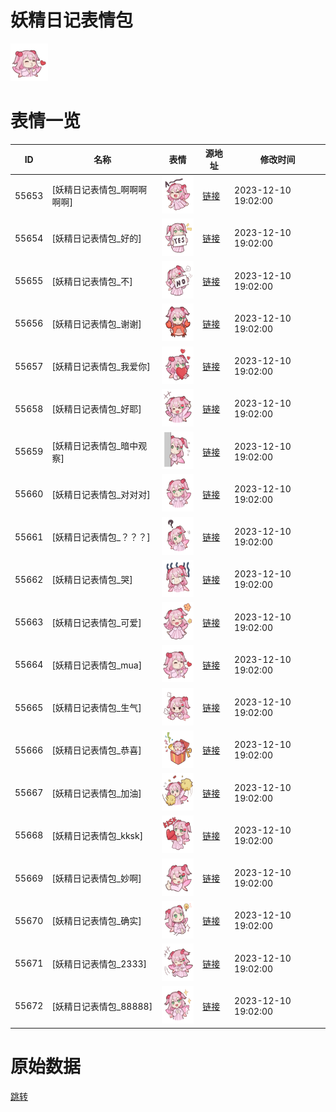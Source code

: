 # 妖精日记表情包

<img src="./cover.png" height="60" alt="cover" />

# 表情一览

|ID|名称|表情|源地址|修改时间|
|----|----|----|----|----|
|55653|[妖精日记表情包_啊啊啊啊啊]|<img src="./pic/055653_%5B妖精日记表情包_啊啊啊啊啊%5D.png" height="60" alt="啊啊啊啊啊"/>|[链接](https://i0.hdslb.com/bfs/garb/d4f5040b1aea2e690c55be513dad822c429cbb00.png)|2023-12-10 19:02:00|
|55654|[妖精日记表情包_好的]|<img src="./pic/055654_%5B妖精日记表情包_好的%5D.png" height="60" alt="好的"/>|[链接](https://i0.hdslb.com/bfs/garb/6612c0a0e3efd66c8a39e20a76668390bcef326f.png)|2023-12-10 19:02:00|
|55655|[妖精日记表情包_不]|<img src="./pic/055655_%5B妖精日记表情包_不%5D.png" height="60" alt="不"/>|[链接](https://i0.hdslb.com/bfs/garb/a089ae7a6a7753225dd30d1e80eb8dc76cc420ed.png)|2023-12-10 19:02:00|
|55656|[妖精日记表情包_谢谢]|<img src="./pic/055656_%5B妖精日记表情包_谢谢%5D.png" height="60" alt="谢谢"/>|[链接](https://i0.hdslb.com/bfs/garb/3531c4c3f85a9fde0e08713822379cdde2325b0c.png)|2023-12-10 19:02:00|
|55657|[妖精日记表情包_我爱你]|<img src="./pic/055657_%5B妖精日记表情包_我爱你%5D.png" height="60" alt="我爱你"/>|[链接](https://i0.hdslb.com/bfs/garb/bd51171ba351d509e9360337dadb480ed8d59c86.png)|2023-12-10 19:02:00|
|55658|[妖精日记表情包_好耶]|<img src="./pic/055658_%5B妖精日记表情包_好耶%5D.png" height="60" alt="好耶"/>|[链接](https://i0.hdslb.com/bfs/garb/868f8d14e5f5c60a063f8f45bc74f2320c0b2826.png)|2023-12-10 19:02:00|
|55659|[妖精日记表情包_暗中观察]|<img src="./pic/055659_%5B妖精日记表情包_暗中观察%5D.png" height="60" alt="暗中观察"/>|[链接](https://i0.hdslb.com/bfs/garb/d5e4989951f972e66789041f71e431f15fcef610.png)|2023-12-10 19:02:00|
|55660|[妖精日记表情包_对对对]|<img src="./pic/055660_%5B妖精日记表情包_对对对%5D.png" height="60" alt="对对对"/>|[链接](https://i0.hdslb.com/bfs/garb/ba8039980a2c12241c74884764c0900474a91ba5.png)|2023-12-10 19:02:00|
|55661|[妖精日记表情包_？？？]|<img src="./pic/055661_%5B妖精日记表情包_？？？%5D.png" height="60" alt="？？？"/>|[链接](https://i0.hdslb.com/bfs/garb/502354bc0920594ad231034adf827359c84f3101.png)|2023-12-10 19:02:00|
|55662|[妖精日记表情包_哭]|<img src="./pic/055662_%5B妖精日记表情包_哭%5D.png" height="60" alt="哭"/>|[链接](https://i0.hdslb.com/bfs/garb/6289377297dd57b811008d3326205811b941d3be.png)|2023-12-10 19:02:00|
|55663|[妖精日记表情包_可爱]|<img src="./pic/055663_%5B妖精日记表情包_可爱%5D.png" height="60" alt="可爱"/>|[链接](https://i0.hdslb.com/bfs/garb/b52dc106cd4afaa42bb3cdb693efa15fd6702018.png)|2023-12-10 19:02:00|
|55664|[妖精日记表情包_mua]|<img src="./pic/055664_%5B妖精日记表情包_mua%5D.png" height="60" alt="mua"/>|[链接](https://i0.hdslb.com/bfs/garb/b4609b47bd976cf137c6874f175118396f552c86.png)|2023-12-10 19:02:00|
|55665|[妖精日记表情包_生气]|<img src="./pic/055665_%5B妖精日记表情包_生气%5D.png" height="60" alt="生气"/>|[链接](https://i0.hdslb.com/bfs/garb/c27aeeeb997cf7236403c722c8a911e3e81025d6.png)|2023-12-10 19:02:00|
|55666|[妖精日记表情包_恭喜]|<img src="./pic/055666_%5B妖精日记表情包_恭喜%5D.png" height="60" alt="恭喜"/>|[链接](https://i0.hdslb.com/bfs/garb/7f5d2bd92af8f99361f79a07ce899f0e3d5a3eea.png)|2023-12-10 19:02:00|
|55667|[妖精日记表情包_加油]|<img src="./pic/055667_%5B妖精日记表情包_加油%5D.png" height="60" alt="加油"/>|[链接](https://i0.hdslb.com/bfs/garb/4279c588f8548b48ccf4f70f4366032ce1d98f11.png)|2023-12-10 19:02:00|
|55668|[妖精日记表情包_kksk]|<img src="./pic/055668_%5B妖精日记表情包_kksk%5D.png" height="60" alt="kksk"/>|[链接](https://i0.hdslb.com/bfs/garb/736fefffd6a6cdc82752d160ed57f212c4cbc65d.png)|2023-12-10 19:02:00|
|55669|[妖精日记表情包_妙啊]|<img src="./pic/055669_%5B妖精日记表情包_妙啊%5D.png" height="60" alt="妙啊"/>|[链接](https://i0.hdslb.com/bfs/garb/50d453508941ec09c493272c5df0c5d6d092f829.png)|2023-12-10 19:02:00|
|55670|[妖精日记表情包_确实]|<img src="./pic/055670_%5B妖精日记表情包_确实%5D.png" height="60" alt="确实"/>|[链接](https://i0.hdslb.com/bfs/garb/148cc62bb2ea19870f31d34702a3ae8923794050.png)|2023-12-10 19:02:00|
|55671|[妖精日记表情包_2333]|<img src="./pic/055671_%5B妖精日记表情包_2333%5D.png" height="60" alt="2333"/>|[链接](https://i0.hdslb.com/bfs/garb/cd2414f371bff7df4603e88fbe4c50ac5f74fa93.png)|2023-12-10 19:02:00|
|55672|[妖精日记表情包_88888]|<img src="./pic/055672_%5B妖精日记表情包_88888%5D.png" height="60" alt="88888"/>|[链接](https://i0.hdslb.com/bfs/garb/b3cae2d689261d4e0c434a7333f3f76fc24bbcd4.png)|2023-12-10 19:02:00|

# 原始数据

[跳转](./raw.json)

